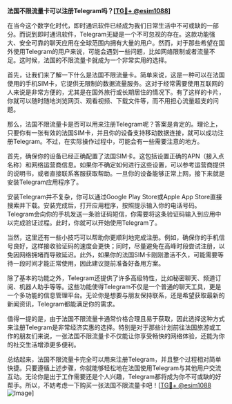**法国不限流量卡可以注册Telegram吗？[[TG💪+ @esim1088](https://t.me/s/esim1088)]**

在当今这个数字化时代，即时通讯软件已经成为我们日常生活中不可或缺的一部分。而说到即时通讯软件，Telegram无疑是一个不可忽视的存在。这款功能强大、安全可靠的聊天应用在全球范围内拥有大量的用户。然而，对于那些希望在国外使用Telegram的用户来说，可能会遇到一些问题，比如网络限制或者流量不足。这时候，法国的不限流量卡就成为一个非常实用的选择。

首先，让我们来了解一下什么是法国不限流量卡。简单来说，这是一种可以在法国使用的手机SIM卡，它提供无限制的数据流量服务。这对于经常需要使用互联网的人来说是非常方便的，尤其是在国外旅行或长期居住的情况下。有了这样的卡片，你就可以随时随地浏览网页、观看视频、下载文件等，而不用担心流量超支的问题。

那么，法国不限流量卡是否可以用来注册Telegram呢？答案是肯定的。理论上，只要你有一张有效的法国SIM卡，并且你的设备支持移动数据连接，就可以成功注册Telegram。不过，在实际操作过程中，可能会有一些需要注意的地方。

首先，确保你的设备已经正确配置了法国SIM卡。这包括设置正确的APN（接入点名称）和网络运营商信息。如果你不确定如何进行这些设置，可以参考运营商提供的说明书，或者直接联系客服获取帮助。一旦你的设备能够正常上网，接下来就是安装Telegram应用程序了。

安装Telegram并不复杂，你可以通过Google Play Store或Apple App Store直接搜索并下载。安装完成后，打开应用程序，按照提示输入你的电话号码。Telegram会向你的手机发送一条验证码短信，你需要将这条验证码输入到应用中以完成验证过程。此时，你就可以开始使用Telegram了。

当然，这里还有一些小技巧可以帮助你更顺利地完成注册。例如，确保你的手机信号良好，这样接收验证码的速度会更快；同时，尽量避免在高峰时段尝试注册，以免因网络拥堵而导致延迟。此外，如果你的法国SIM卡刚刚激活不久，可能需要等待一段时间才能正常使用，因此建议提前准备好备用方案。

除了基本的功能之外，Telegram还提供了许多高级特性，比如秘密聊天、频道订阅、机器人助手等等。这些功能使得Telegram不仅是一个普通的聊天工具，更是一个多功能的信息管理平台。无论你是想要与朋友保持联系，还是希望获取最新的新闻资讯，Telegram都能满足你的需求。

值得一提的是，由于法国不限流量卡通常价格合理且易于获取，因此选择这种方式来注册Telegram是非常经济实惠的选择。特别是对于那些计划前往法国旅游或工作的朋友们来说，一张法国不限流量卡不仅能让你享受畅快的网络体验，还能为你的社交生活增添更多便利。

总结起来，法国不限流量卡完全可以用来注册Telegram，并且整个过程相对简单快捷。只要遵循上述步骤，你就能够轻松地在法国使用Telegram与其他用户交流互动。无论你是出于工作需要还是个人兴趣，Telegram都将成为你不可或缺的好帮手。所以，不妨考虑一下购买一张法国不限流量卡吧！[[TG💪+ @esim1088](https://t.me/s/esim1088) ![Image](https://i.postimg.cc/4NQfJmqS/Snipaste-2025-05-13-00-14-12.png)]